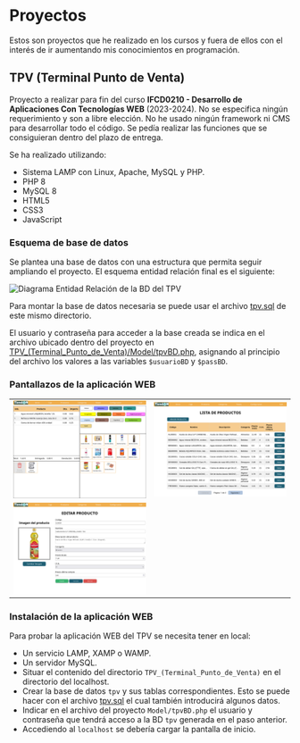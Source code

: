 # Proyectos

Estos son proyectos que he realizado en los cursos y fuera de ellos con el interés de ir aumentando mis conocimientos en programación.

## TPV (Terminal Punto de Venta)

Proyecto a realizar para fin del curso **IFCD0210 - Desarrollo de Aplicaciones Con Tecnologías WEB** (2023-2024). No se especifica ningún requerimiento y son a libre elección. No he usado ningún framework ni CMS para desarrollar todo el código. Se pedía realizar las funciones que se consiguieran dentro del plazo de entrega.

Se ha realizado utilizando:
- Sistema LAMP con Linux, Apache, MySQL y PHP.
- PHP 8
- MySQL 8
- HTML5
- CSS3
- JavaScript

### Esquema de base de datos

Se plantea una base de datos con una estructura que permita seguir ampliando el proyecto. El esquema entidad relación final es el siguiente:

![Diagrama Entidad Relación de la BD del TPV](./Imagenes/Diagrama_BD_TPV.png)

Para montar la base de datos necesaria se puede usar el archivo [tpv.sql](./tpv.sql) de este mismo directorio.

El usuario y contraseña para acceder a la base creada se indica en el archivo ubicado dentro del proyecto en [TPV_(Terminal_Punto_de_Venta)/Model/tpvBD.php](TPV_(Terminal_Punto_de_Venta)/Model/tpvBD.php), asignando al principio del archivo los valores a las variables `$usuarioBD` y `$passBD`.

### Pantallazos de la aplicación WEB

[comment]:# (Estructura de imágenes hecha con tablas porque en GitHub no respetaba la realizada con código HTML)

|  |  |
| --- | --- |
| ![Pantalla Caja del TPV](./Imagenes/TPV-Muestra_Caja.png) | ![Pantalla Lista de productos del TPV](./Imagenes/TPV-Muestra_Lista_Productos.png) |
| ![Pantalla para editar un producto del TPV](./Imagenes/TPV-Muestra_Editar_Producto.png) |  |

### Instalación de la aplicación WEB

Para probar la aplicación WEB del TPV se necesita tener en local:

- Un servicio LAMP, XAMP o WAMP.
- Un servidor MySQL.
- Situar el contenido del directorio `TPV_(Terminal_Punto_de_Venta)` en el directorio del localhost.
- Crear la base de datos `tpv` y sus tablas correspondientes. Esto se puede hacer con el archivo [tpv.sql](./tpv.sql) el cual también introducirá algunos datos.
- Indicar en el archivo del proyecto `Model/tpvBD.php` el usuario y contraseña que tendrá acceso a la BD `tpv` generada en el paso anterior.
- Accediendo al `localhost` se debería cargar la pantalla de inicio.
